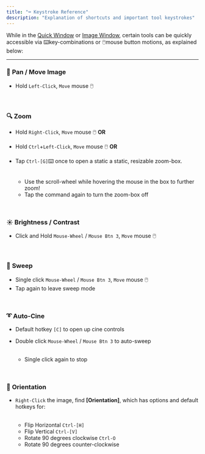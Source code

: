 ```yaml
---
title: "⌨️ Keystroke Reference"
description: "Explanation of shortcuts and important tool keystrokes"
---
```


While in the [Quick Window](/en/quick-window) or [Image Window](/en/image-window), certain tools can be quickly accessible via ⌨️key-combinations or 🖱️mouse button motions, as explained below:

---

### 🤚 **Pan / Move Image**

- Hold `Left-Click`, `Move` mouse 🖱️

<br />

### 🔍 **Zoom**

- Hold `Right-Click`, `Move` mouse 🖱️   **OR**
- Hold `Ctrl`+`Left-Click`, `Move` mouse 🖱️  **OR**
- Tap `Ctrl-[G]`⌨️ once to open a static a static, resizable zoom-box.
    
    <br />

    - Use the scroll-wheel while hovering the mouse in the box to further zoom!
    - Tap the command again to turn the zoom-box off

<br />

### ☀️ **Brightness / Contrast**
    
- Click and Hold `Mouse-Wheel` / `Mouse Btn 3`, `Move` mouse 🖱️

<br />

### 🧹 **Sweep**

- Single click `Mouse-Wheel` / `Mouse Btn 3`, `Move` mouse 🖱️
- Tap again to leave sweep mode

<br />

### ➰ **Auto-Cine**

- Default hotkey `[C]` to open up cine controls
- Double click `Mouse-Wheel` / `Mouse Btn 3` to auto-sweep
        
    <br />

    - Single click again to stop

<br />

### 🧭 **Orientation**

- `Right-Click` the image, find **[Orientation]**, which has options and default hotkeys for:
    
    <br />

    - Flip Horizontal `Ctrl-[H]`
    - Flip Vertical `Ctrl-[V]`
    - Rotate 90 degrees clockwise `Ctrl-O`
    - Rotate 90 degrees counter-clockwise
